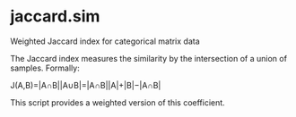 # jaccard.sim
Weighted Jaccard index for categorical matrix data

The Jaccard index measures the similarity by the intersection of a union of samples. Formally:

J(A,B)=|A∩B||A∪B|=|A∩B||A|+|B|−|A∩B|

This script provides a weighted version of this coefficient.
